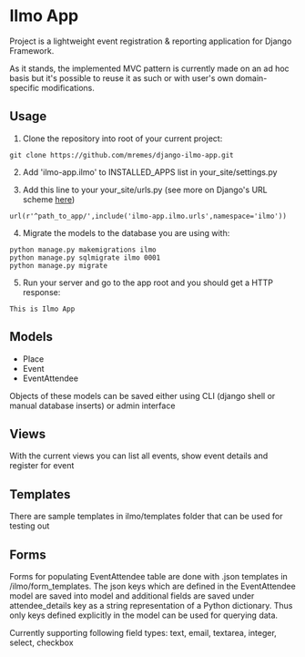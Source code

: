 # Ilmo App
Project is a lightweight event registration & reporting application for Django Framework.

As it stands, the implemented MVC pattern is currently made on an ad hoc basis but it's possible to reuse it as such or with user's own domain-specific modifications.

## Usage
1) Clone the repository into root of your current project:
```
git clone https://github.com/mremes/django-ilmo-app.git
```

2) Add 'ilmo-app.ilmo' to INSTALLED_APPS list in your_site/settings.py

3) Add this line to your your_site/urls.py (see more on Django's URL scheme [here](https://docs.djangoproject.com/ja/1.9/topics/http/urls/))
```
url(r'^path_to_app/',include('ilmo-app.ilmo.urls',namespace='ilmo'))
```

4) Migrate the models to the database you are using with:
```
python manage.py makemigrations ilmo
python manage.py sqlmigrate ilmo 0001
python manage.py migrate
```

5) Run your server and go to the app root and you should get a HTTP response:
```
This is Ilmo App
```

## Models
- Place
- Event
- EventAttendee

Objects of these models can be saved either using CLI (django shell or manual database inserts) or admin interface

## Views
With the current views you can list all events, show event details and register for event

## Templates
There are sample templates in ilmo/templates folder that can be used for testing out

## Forms
Forms for populating EventAttendee table are done with .json templates in /ilmo/form_templates. The json keys which are defined in the EventAttendee model are saved into model and additional fields are saved under attendee_details key as a string representation of a Python dictionary. Thus only keys defined explicitly in the model can be used for querying data.

Currently supporting following field types: text, email, textarea, integer, select, checkbox
